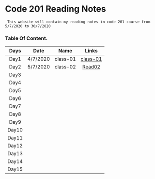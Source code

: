 # Code 201 Reading Notes

     This website will contain my reading notes in code 201 course from 5/7/2020 to 30/7/2020

### **Table Of Content.**

| Days  |   Date   |   Name   |                                   Links                                   |
| :---: | :------: | :------: | :-----------------------------------------------------------------------: |
| Day1  | 4/7/2020 | class-01 | [class-01](https://sayefdeen.github.io/reading-notes201/classes/class-01) |
| Day2  | 5/7/2020 | class-02 |  [Read02](https://sayefdeen.github.io/reading-notes201/classes/class-02)  |
| Day3  |          |          |                                                                           |
| Day4  |          |          |                                                                           |
| Day5  |          |          |                                                                           |
| Day6  |          |          |                                                                           |
| Day7  |          |          |                                                                           |
| Day8  |          |          |                                                                           |
| Day9  |          |          |                                                                           |
| Day10 |          |          |                                                                           |
| Day11 |          |          |                                                                           |
| Day12 |          |          |                                                                           |
| Day13 |          |          |                                                                           |
| Day14 |          |          |                                                                           |
| Day15 |          |          |                                                                           |
